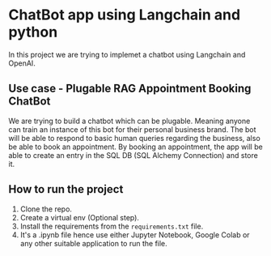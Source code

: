 # ChatBot app using Langchain and python

In this project we are trying to implemet a chatbot using Langchain and OpenAI.


## Use case - Plugable RAG Appointment Booking ChatBot

We are trying to build a chatbot which can be plugable. Meaning anyone can train an instance of this bot for their personal business brand.
The bot will be able to respond to basic human queries regarding the business, also be able to book an appointment.
By booking an appointment, the app will be able to create an entry in the SQL DB (SQL Alchemy Connection) and store it.


## How to run the project
1) Clone the repo.
2) Create a virtual env (Optional step).
3) Install the requirements from the ``requirements.txt`` file.
4) It's a .ipynb file hence use either Jupyter Notebook, Google Colab or any other suitable application to run the file.
